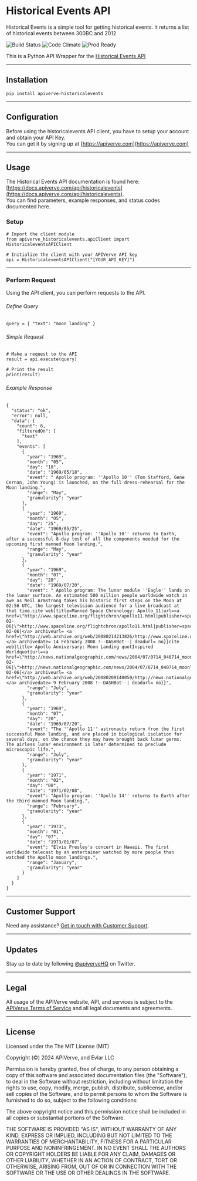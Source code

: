 Historical Events API
============

Historical Events is a simple tool for getting historical events. It returns a list of historical events between 300BC and 2012

![Build Status](https://img.shields.io/badge/build-passing-green)
![Code Climate](https://img.shields.io/badge/maintainability-B-purple)
![Prod Ready](https://img.shields.io/badge/production-ready-blue)

This is a Python API Wrapper for the [Historical Events API](https://apiverve.com/marketplace/api/historicalevents)

---

## Installation
	pip install apiverve-historicalevents

---

## Configuration

Before using the historicalevents API client, you have to setup your account and obtain your API Key.  
You can get it by signing up at [https://apiverve.com](https://apiverve.com)

---

## Usage

The Historical Events API documentation is found here: [https://docs.apiverve.com/api/historicalevents](https://docs.apiverve.com/api/historicalevents).  
You can find parameters, example responses, and status codes documented here.

### Setup

```
# Import the client module
from apiverve_historicalevents.apiClient import HistoricaleventsAPIClient

# Initialize the client with your APIVerve API key
api = HistoricaleventsAPIClient("[YOUR_API_KEY]")
```

---


### Perform Request
Using the API client, you can perform requests to the API.

###### Define Query

```
query = { "text": "moon landing" }
```

###### Simple Request

```
# Make a request to the API
result = api.execute(query)

# Print the result
print(result)
```

###### Example Response

```
{
  "status": "ok",
  "error": null,
  "data": {
    "count": 6,
    "filteredOn": [
      "text"
    ],
    "events": [
      {
        "year": "1969",
        "month": "05",
        "day": "18",
        "date": "1969/05/18",
        "event": " Apollo program: ''Apollo 10'' (Tom Stafford, Gene Cernan, John Young) is launched, on the full dress-rehearsal for the Moon landing.",
        "range": "May",
        "granularity": "year"
      },
      {
        "year": "1969",
        "month": "05",
        "day": "25",
        "date": "1969/05/25",
        "event": "Apollo program: ''Apollo 10'' returns to Earth, after a successful 8-day test of all the components needed for the upcoming first manned Moon landing.",
        "range": "May",
        "granularity": "year"
      },
      {
        "year": "1969",
        "month": "07",
        "day": "20",
        "date": "1969/07/20",
        "event": " Apollo program: The lunar module ''Eagle'' lands on the lunar surface. An estimated 500 million people worldwide watch in awe as Neil Armstrong takes his historic first steps on the Moon at 02:56 UTC, the largest television audience for a live broadcast at that time.cite web|title=Manned Space Chronology: Apollo_11|url=<a href=\"http://www.spaceline.org/flightchron/apollo11.html|publisher=spaceline.org|accessdate=2008-02-06|\">http://www.spaceline.org/flightchron/apollo11.html|publisher=spaceline.org|accessdate=2008-02-06|</a> archiveurl= <a href=\"http://web.archive.org/web/20080214213826/http://www.spaceline.org/flightchron/apollo11.html|\">http://web.archive.org/web/20080214213826/http://www.spaceline.org/flightchron/apollo11.html|</a> archivedate= 14 February 2008 !--DASHBot--| deadurl= no}}cite web|title= Apollo Anniversary: Moon Landing quotInspired Worldquot|url=<a href=\"http://news.nationalgeographic.com/news/2004/07/0714_040714_moonlanding.html|publisher=nationalgeographic.com|accessdate=2008-02-06|\">http://news.nationalgeographic.com/news/2004/07/0714_040714_moonlanding.html|publisher=nationalgeographic.com|accessdate=2008-02-06|</a> archiveurl= <a href=\"http://web.archive.org/web/20080209140059/http://news.nationalgeographic.com/news/2004/07/0714_040714_moonlanding.html|\">http://web.archive.org/web/20080209140059/http://news.nationalgeographic.com/news/2004/07/0714_040714_moonlanding.html|</a> archivedate= 9 February 2008 !--DASHBot--| deadurl= no}}",
        "range": "July",
        "granularity": "year"
      },
      {
        "year": "1969",
        "month": "07",
        "day": "20",
        "date": "1969/07/20",
        "event": "The ''Apollo 11'' astronauts return from the first successful Moon landing, and are placed in biological isolation for several days, on the chance they may have brought back lunar germs. The airless lunar environment is later determined to preclude microscopic life.",
        "range": "July",
        "granularity": "year"
      },
      {
        "year": "1971",
        "month": "02",
        "day": "08",
        "date": "1971/02/08",
        "event": "Apollo program: ''Apollo 14'' returns to Earth after the third manned Moon landing.",
        "range": "February",
        "granularity": "year"
      },
      {
        "year": "1973",
        "month": "01",
        "day": "07",
        "date": "1973/01/07",
        "event": "Elvis Presley's concert in Hawaii. The first worldwide telecast by an entertainer watched by more people than watched the Apollo moon landings.",
        "range": "January",
        "granularity": "year"
      }
    ]
  }
}
```

---

## Customer Support

Need any assistance? [Get in touch with Customer Support](https://apiverve.com/contact).

---

## Updates
Stay up to date by following [@apiverveHQ](https://twitter.com/apiverveHQ) on Twitter.

---

## Legal

All usage of the APIVerve website, API, and services is subject to the [APIVerve Terms of Service](https://apiverve.com/terms) and all legal documents and agreements.

---

## License
Licensed under the The MIT License (MIT)

Copyright (&copy;) 2024 APIVerve, and Evlar LLC

Permission is hereby granted, free of charge, to any person obtaining a copy of this software and associated documentation files (the "Software"), to deal in the Software without restriction, including without limitation the rights to use, copy, modify, merge, publish, distribute, sublicense, and/or sell copies of the Software, and to permit persons to whom the Software is furnished to do so, subject to the following conditions:

The above copyright notice and this permission notice shall be included in all copies or substantial portions of the Software.

THE SOFTWARE IS PROVIDED "AS IS", WITHOUT WARRANTY OF ANY KIND, EXPRESS OR IMPLIED, INCLUDING BUT NOT LIMITED TO THE WARRANTIES OF MERCHANTABILITY, FITNESS FOR A PARTICULAR PURPOSE AND NONINFRINGEMENT. IN NO EVENT SHALL THE AUTHORS OR COPYRIGHT HOLDERS BE LIABLE FOR ANY CLAIM, DAMAGES OR OTHER LIABILITY, WHETHER IN AN ACTION OF CONTRACT, TORT OR OTHERWISE, ARISING FROM, OUT OF OR IN CONNECTION WITH THE SOFTWARE OR THE USE OR OTHER DEALINGS IN THE SOFTWARE.
